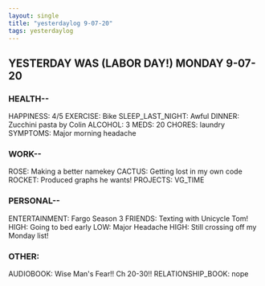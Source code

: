 ```yaml
---
layout: single
title: "yesterdaylog 9-07-20"
tags: yesterdaylog
---
```


## YESTERDAY WAS (LABOR DAY!) MONDAY 9-07-20

### HEALTH--

HAPPINESS: 4/5
EXERCISE: Bike
SLEEP_LAST_NIGHT: Awful
DINNER: Zucchini pasta by Colin
ALCOHOL: 3
MEDS: 20
CHORES: laundry
SYMPTOMS: Major morning headache

### WORK--

ROSE: Making a better namekey
CACTUS: Getting lost in my own code
ROCKET: Produced graphs he wants!
PROJECTS: VG_TIME

### PERSONAL--

ENTERTAINMENT: Fargo Season 3
FRIENDS: Texting with Unicycle Tom!
HIGH: Going to bed early
LOW: Major Headache
HIGH: Still crossing off my Monday list!

### OTHER:

AUDIOBOOK: Wise Man's Fear!! Ch 20-30!!
RELATIONSHIP_BOOK: nope
